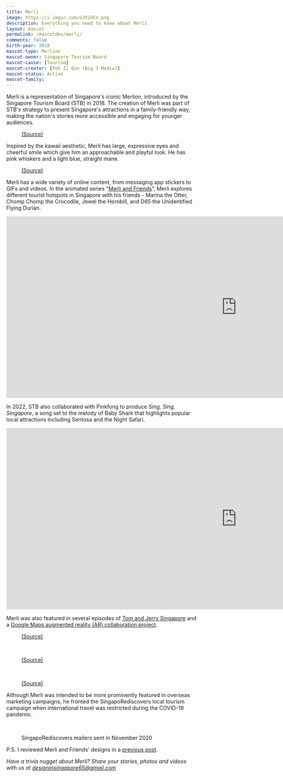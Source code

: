 ```yaml
---
title: Merli
image: https://i.imgur.com/o3XihCV.png
description: Everything you need to know about Merli
layout: mascot
permalink: /mascotdex/merli/
comments: false
birth-year: 2018
mascot-type: Merlion
mascot-owner: Singapore Tourism Board
mascot-cause: [Tourism]
mascot-creator: [Poh Zi Qun (Big 3 Media)]
mascot-status: Active
mascot-family: 
---
```



Merli is a representation of Singapore's iconic Merlion, introduced by the Singapore Tourism Board (STB) in 2018. The creation of Merli was part of STB's strategy to present Singapore's attractions in a family-friendly way, making the nation's stories more accessible and engaging for younger audiences. 

<figure>
<img src="https://i.imgur.com/ZTORUGn.png" alt="">
<figcaption><a href="https://www.big3.sg/project/merli" target="_blank">(Source)</a></figcaption>
</figure>

Inspired by the kawaii aesthetic, Merli has large, expressive eyes and cheerful smile which give him an approachable and playful look. He has pink whiskers and a light blue, straight mane. 

<figure>
<img src="https://i.imgur.com/7961Xnr.png" alt="">
<figcaption><a href="https://www.big3.sg/project/merli" target="_blank">(Source)</a></figcaption>
</figure>

Merli has a wide variety of online content, from messaging app stickers to GIFs and videos. In the animated series "<a href="https://www.youtube.com/playlist?list=PLB_24kfkb9Dq_b0xbw-RxOBsP-9MyHxOS" target="_blank">Merli and Friends</a>”, Merli explores different tourist hotspots in Singapore with his friends - Marina the Otter, Chomp Chomp the Crocodile, Jewel the Hornbill, and D65 the Unidentified Flying Durian. 

<div class="video-responsive"><iframe width="1217" height="480" src="https://www.youtube.com/embed/QhEPtYJi-mI?list=PLB_24kfkb9Dq_b0xbw-RxOBsP-9MyHxOS" title="Merli and Friends: A Splashing Good Time" frameborder="0" allow="accelerometer; autoplay; clipboard-write; encrypted-media; gyroscope; picture-in-picture; web-share" referrerpolicy="strict-origin-when-cross-origin" allowfullscreen></iframe></div>

In 2022, STB also collaborated with Pinkfong to produce <i>Sing, Sing, Singapore</i>, a song set to the melody of Baby Shark that highlights popular local attractions including Sentosa and the Night Safari. 

<div class="video-responsive"><iframe width="1217" height="480" src="https://www.youtube.com/embed/Qtq-jY9pkwQ" title="Sing, Sing, Singapore! | Pinkfong and Baby Shark Visit Singapore🇸🇬 | Pinkfong Baby Shark" frameborder="0" allow="accelerometer; autoplay; clipboard-write; encrypted-media; gyroscope; picture-in-picture; web-share" referrerpolicy="strict-origin-when-cross-origin" allowfullscreen></iframe></div>

Merli was also featured in several episodes of <a href="https://tomandjerry.fandom.com/wiki/Merli" target="_blank">Tom and Jerry Singapore</a> and a <a href="https://blog.google/around-the-globe/google-asia/singapore-arcore-stb/" target="_blank">Google Maps augmented reality (AR) collaboration project</a>. 

<figure>
<img src="https://i.imgur.com/sSH6IrC.png" alt="">
<figcaption><a href="https://tomandjerry.fandom.com/wiki/Merli/Gallery" target="_blank">(Source)</a></figcaption>
</figure>

<br>
<figure>
<img src="https://i.imgur.com/V7tTrJu.png" alt="">
<figcaption><a href="https://tomandjerry.fandom.com/wiki/Merli/Gallery" target="_blank">(Source)</a></figcaption>
</figure>

<br>
<figure>
<img src="https://i.imgur.com/6aJWN4f.png" alt="">
<figcaption><a href="https://blog.google/around-the-globe/google-asia/singapore-arcore-stb/" target="_blank">(Source)</a></figcaption>
</figure>

Although Merli was intended to be more prominently featured in overseas marketing campaigns, he fronted the SingapoRediscovers local tourism campaign when international travel was restricted during the COVID-19 pandemic.

<br>
<figure>
<img src="https://i.imgur.com/lxrvIXN.jpg" alt="">
<figcaption>SingapoRediscovers mailers sent in November 2020</figcaption>
</figure>


P.S. I reviewed Merli and Friends’ designs in a <a href="https://www.designinsingapore.com/merli-and-friends/" target="_blank">previous post</a>.

<i>Have a trivia nugget about Merli? Share your stories, photos and videos with us at designinsingapore65@gmail.com</i>

